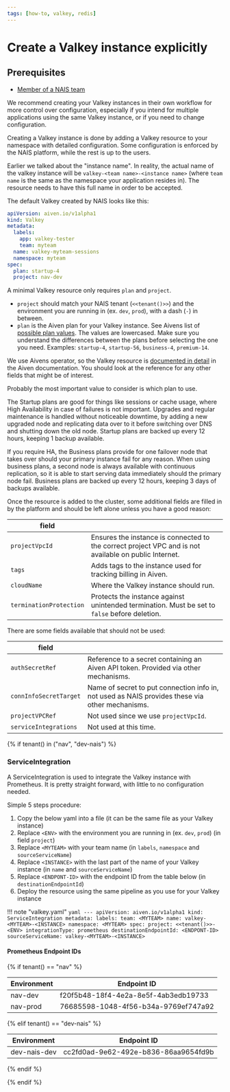 ```yaml
---
tags: [how-to, valkey, redis]
---
```


# Create a Valkey instance explicitly

## Prerequisites
- [Member of a NAIS team](../../../explanations/team.md)

We recommend creating your Valkey instances in their own workflow for more control over configuration, especially if you intend for multiple applications using the same Valkey instance, or if you need to change configuration.

Creating a Valkey instance is done by adding a Valkey resource to your namespace with detailed configuration.
Some configuration is enforced by the NAIS platform, while the rest is up to the users.

Earlier we talked about the "instance name".
In reality, the actual name of the valkey instance will be `valkey-<team name>-<instance name>` (where `team name` is the same as the namespace your application resides in).
The resource needs to have this full name in order to be accepted.

The default Valkey created by NAIS looks like this:

```yaml
apiVersion: aiven.io/v1alpha1
kind: Valkey
metadata:
  labels:
    app: valkey-tester
    team: myteam
  name: valkey-myteam-sessions
  namespace: myteam
spec:
  plan: startup-4
  project: nav-dev
```

A minimal Valkey resource only requires `plan` and `project`.

 * `project` should match your NAIS tenant (`<<tenant()>>`) and the environment you are running in (ex. `dev`, `prod`), with a dash (`-`) in between.
 * `plan` is the Aiven plan for your Valkey instance.
   See Aivens list of [possible plan values](https://aiven.io/pricing?product=valkey).
   The values are lowercased.
   Make sure you understand the differences between the plans before selecting the one you need.
   Examples: `startup-4`, `startup-56`, `business-4`, `premium-14`.

We use Aivens operator, so the Valkey resource is [documented in detail](https://aiven.github.io/aiven-operator/api-reference/valkey.html) in the Aiven documentation.
You should look at the reference for any other fields that might be of interest.

Probably the most important value to consider is which plan to use.

The Startup plans are good for things like sessions or cache usage, where High Availability in case of failures is not important.
Upgrades and regular maintenance is handled without noticeable downtime, by adding a new upgraded node and replicating data over to it before switching over DNS and shutting down the old node.
Startup plans are backed up every 12 hours, keeping 1 backup available.

If you require HA, the Business plans provide for one failover node that takes over should your primary instance fail for any reason.
When using business plans, a second node is always available with continuous replication, so it is able to start serving data immediately should the primary node fail.
Business plans are backed up every 12 hours, keeping 3 days of backups available.

Once the resource is added to the cluster, some additional fields are filled in by the platform and should be left alone unless you have a good reason:

| field                   |                                                                                                       |
|-------------------------|-------------------------------------------------------------------------------------------------------|
| `projectVpcId`          | Ensures the instance is connected to the correct project VPC and is not available on public Internet. |
| `tags`                  | Adds tags to the instance used for tracking billing in Aiven.                                         |
| `cloudName`             | Where the Valkey instance should run.                                                                 |
| `terminationProtection` | Protects the instance against unintended termination. Must be set to `false` before deletion.         |

There are some fields available that should not be used:

| field                  |                                                                                                 |
|------------------------|-------------------------------------------------------------------------------------------------|
| `authSecretRef`        | Reference to a secret containing an Aiven API token. Provided via other mechanisms.             |
| `connInfoSecretTarget` | Name of secret to put connection info in, not used as NAIS provides these via other mechanisms. |
| `projectVPCRef`        | Not used since we use `projectVpcId`.                                                           |
| `serviceIntegrations`  | Not used at this time.                                                                          |

{% if tenant() in ("nav", "dev-nais") %}

### ServiceIntegration

A ServiceIntegration is used to integrate the Valkey instance with Prometheus.
It is pretty straight forward, with little to no configuration needed.

Simple 5 steps procedure:

1. Copy the below yaml into a file (it can be the same file as your Valkey instance)
2. Replace `<ENV>` with the environment you are running in (ex. `dev`, `prod`) (in field `project`)
3. Replace `<MYTEAM>` with your team name (in `labels`, `namespace` and `sourceServiceName`)
4. Replace `<INSTANCE>` with the last part of the name of your Valkey instance (in `name` and `sourceServiceName`)
5. Replace `<ENDPONT-ID>` with the endpoint ID from the table below (in `destinationEndpointId`)
6. Deploy the resource using the same pipeline as you use for your Valkey instance


!!! note "valkey.yaml"
    ```yaml
    ---
    apiVersion: aiven.io/v1alpha1
    kind: ServiceIntegration
    metadata:
        labels:
            team: <MYTEAM>
        name: valkey-<MYTEAM>-<INSTANCE>
        namespace: <MYTEAM>
    spec:
        project: <<tenant()>>-<ENV>
        integrationType: prometheus
        destinationEndpointId: <ENDPONT-ID>
        sourceServiceName: valkey-<MYTEAM>-<INSTANCE>
    ```

#### Prometheus Endpoint IDs

{% if tenant() == "nav" %}

| Environment | Endpoint ID                          |
|-------------|--------------------------------------|
| nav-dev     | f20f5b48-18f4-4e2a-8e5f-4ab3edb19733 |
| nav-prod    | 76685598-1048-4f56-b34a-9769ef747a92 |

{% elif tenant() == "dev-nais" %}

| Environment  | Endpoint ID                          |
|--------------|--------------------------------------|
| dev-nais-dev | cc2fd0ad-9e62-492e-b836-86aa9654fd9b |

{% endif %}

{% endif %}

